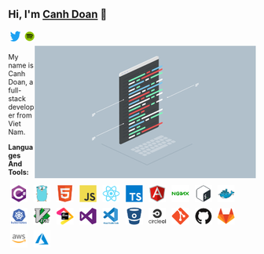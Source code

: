 ## Hi, I'm [Canh Doan](https://github.com/canhdoan) 👋
<!-- <a href="https://twitter.com/canhdt">
  <img align="left" alt="Canh Doan | Twitter" width="21px" src="https://raw.githubusercontent.com/canhdoan/canhdoan/main/assets/social/facebook.svg" style="vertical-align:left; margin:4px" />
</a> -->
<a href="https://twitter.com/canhdt">
  <img align="left" alt="Canh Doan | Twitter" width="21px" src="https://raw.githubusercontent.com/canhdoan/canhdoan/main/assets/social/twitter.svg" style="vertical-align:left; margin:4px"/>
</a>
<!-- <a href="https://twitter.com/canhdt">
  <img align="left" alt="Canh Doan | Twitter" width="21px" src="https://raw.githubusercontent.com/canhdoan/canhdoan/main/assets/social/linkedin.svg" style="vertical-align:left; margin:4px"/>
</a> -->
<a href="https://open.spotify.com/user/w6bevm597zl73ogwjkex3tit2">
  <img align="left" alt="Canh Doan | Twitter" width="21px" src="assets/social/spotify.png" style="vertical-align:left; margin:4px"/>
</a>

<br />
<br />
<img align="right" height="270px" width="450px" alt="GIF" src="assets/code.gif" />

My name is Canh Doan, a full-stack developer from Viet Nam.

**Languages And Tools:**
<p align="left">
  <img src="https://raw.githubusercontent.com/canhdoan/canhdoan/main/assets/dev/languages/csharp.svg" style="vertical-align:center; margin:4px" width="35px">
  <img src="https://raw.githubusercontent.com/canhdoan/canhdoan/main/assets/dev/languages/go.svg" style="vertical-align:center; margin:4px" width="35px">
  <img src="https://raw.githubusercontent.com/canhdoan/canhdoan/main/assets/dev/languages/html.svg" style="vertical-align:center; margin:4px" width="35px">
  <img src="https://raw.githubusercontent.com/canhdoan/canhdoan/main/assets/dev/languages/javascript.svg" style="vertical-align:center; margin:4px" width="35px">
  <img src="https://raw.githubusercontent.com/canhdoan/canhdoan/main/assets/dev/languages/react.svg" style="vertical-align:center; margin:4px" width="35px">
  <img src="https://raw.githubusercontent.com/canhdoan/canhdoan/main/assets/dev/languages/typescript.svg" style="vertical-align:center; margin:4px" width="35px">
  <img src="https://raw.githubusercontent.com/canhdoan/canhdoan/main/assets/dev/languages/angularjs.svg" style="vertical-align:center; margin:4px" width="35px">
  <img src="https://raw.githubusercontent.com/canhdoan/canhdoan/main/assets/dev/services/nginx.svg" style="vertical-align:center; margin:4px" width="35px">
  <img src="https://raw.githubusercontent.com/canhdoan/canhdoan/main/assets/dev/tools/bash.svg" style="vertical-align:center; margin:4px" width="35px">
  <img src="https://raw.githubusercontent.com/canhdoan/canhdoan/main/assets/dev/tools/docker.svg" style="vertical-align:center; margin:4px" width="35px">
  <img src="https://raw.githubusercontent.com/canhdoan/canhdoan/main/assets/dev/tools/kubernetes.svg" style="vertical-align:center; margin:4px" width="35px">
  <img src="https://raw.githubusercontent.com/canhdoan/canhdoan/main/assets/dev/tools/vim.svg" style="vertical-align:center; margin:4px" width="35px">
  <img src="assets/dev/tools/jetbrains.png" style="vertical-align:center; margin:4px" width="35px">
  <img src="https://raw.githubusercontent.com/canhdoan/canhdoan/main/assets/dev/tools/visualstudio.svg" style="vertical-align:center; margin:4px" width="35px">
  <img src="https://raw.githubusercontent.com/canhdoan/canhdoan/main/assets/dev/tools/vs_code.svg" style="vertical-align:center; margin:4px" width="35px">
  <img src="https://raw.githubusercontent.com/canhdoan/canhdoan/main/assets/dev/services/bitbucket.svg" style="vertical-align:center; margin:4px" width="35px">
  <img src="https://raw.githubusercontent.com/canhdoan/canhdoan/main/assets/dev/services/circleci.svg" style="vertical-align:center; margin:4px" width="35px">
  <img src="https://raw.githubusercontent.com/canhdoan/canhdoan/main/assets/dev/services/git.svg" style="vertical-align:center; margin:4px" width="35px">
  <img src="https://raw.githubusercontent.com/canhdoan/canhdoan/main/assets/dev/services/github.svg" style="vertical-align:center; margin:4px" width="35px">
  <img src="https://raw.githubusercontent.com/canhdoan/canhdoan/main/assets/dev/services/gitlab.svg" style="vertical-align:center; margin:4px" width="35px">
  <img src="https://raw.githubusercontent.com/canhdoan/canhdoan/main/assets/dev/services/aws.svg" style="vertical-align:center; margin:4px" width="35px">
  <img src="https://raw.githubusercontent.com/canhdoan/canhdoan/main/assets/dev/services/azure.svg" style="vertical-align:center; margin:4px" width="35px">
</p>